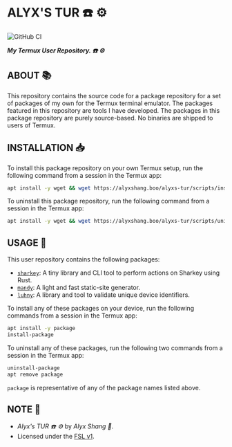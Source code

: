 # ALYX'S TUR :phone: :gear:

![GitHub CI](https://github.com/alyxshang/alyxs-tur/actions/workflows/main.yml/badge.svg)

***My Termux User Repository. :phone: :gear:***

## ABOUT :books:

This repository contains the source code for a package repository for a set of packages of my own for the Termux terminal emulator. The packages featured in this repository are tools I have developed. The packages in this package repository are purely source-based. No binaries are shipped to users of Termux.

## INSTALLATION :inbox_tray:

To install this package repository on your own Termux setup, run the following command from a session in the Termux app:

```bash
apt install -y wget && wget https://alyxshang.boo/alyxs-tur/scripts/install-repo.sh && bash install-repo.sh && apt update && rm -rf install-repo.sh
```

To uninstall this package repository, run the following command from a session in the Termux app:

```bash
apt install -y wget && wget https://alyxshang.boo/alyxs-tur/scripts/uninstall-repo.sh && bash uninstall-repo.sh && apt update && rm -rf uninstall-repo.sh
```

## USAGE :hammer:

This user repository contains the following packages:

- [`sharkey`](https://github.com/alyxshang/sharkey.rs): A tiny library and CLI tool to perform actions on Sharkey using Rust.
- [`mandy`](https://github.com/alyxshang/mandy): A light and fast static-site generator. 
- [`luhny`](https://github.com/alyxshang/luhny.rs): A library and tool to validate unique device identifiers. 

To install any of these packages on your device, run the following commands from a session in the Termux app:

```bash
apt install -y package
install-package
```

To uninstall any of these packages, run the following two commands from a session in the Termux app:

```bash
uninstall-package
apt remove package
```

`package` is representative of any of the package names listed above.

## NOTE :scroll:

- *Alyx's TUR :phone: :gear:* by *Alyx Shang :black_heart:*.
- Licensed under the [FSL v1](https://github.com/alyxshang/fair-software-license).